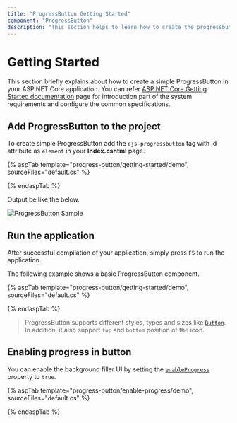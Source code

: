 ```yaml
---
title: "ProgressButton Getting Started"
component: "ProgressButton"
description: "This section helps to learn how to create the progressbutton in ASP.NET Core application with its basic features in step-by-step procedure."
---
```


# Getting Started

This section briefly explains about how to create a simple ProgressButton in your ASP.NET Core application. You can refer [ASP.NET Core Getting Started documentation](../getting-started) page for introduction part of the system requirements and configure the common specifications.

## Add ProgressButton to the project

To create simple ProgressButton add the `ejs-progressbutton` tag with id attribute as `element` in your **Index.cshtml** page.

{% aspTab template="progress-button/getting-started/demo", sourceFiles="default.cs" %}

{% endaspTab %}

Output be like the below.

![ProgressButton Sample](./images/progress-button.png)

## Run the application

 After successful compilation of your application, simply press `F5` to run the application.

The following example shows a basic ProgressButton component.

{% aspTab template="progress-button/getting-started/demo", sourceFiles="default.cs" %}

{% endaspTab %}

> ProgressButton supports different styles, types and sizes like [`Button`](https://ej2.syncfusion.com/aspnetcore/documentation/button/). In addition, it also support `top` and `bottom` position of the icon.

## Enabling progress in button

You can enable the background filler UI by setting the [`enableProgress`](https://help.syncfusion.com/cr/aspnetcore-js2/Syncfusion.EJ2.SplitButtons.ProgressButton.html#Syncfusion_EJ2_SplitButtons_ProgressButton_EnableProgress) property to `true`.

{% aspTab template="progress-button/enable-progress/demo", sourceFiles="default.cs" %}

{% endaspTab %}
